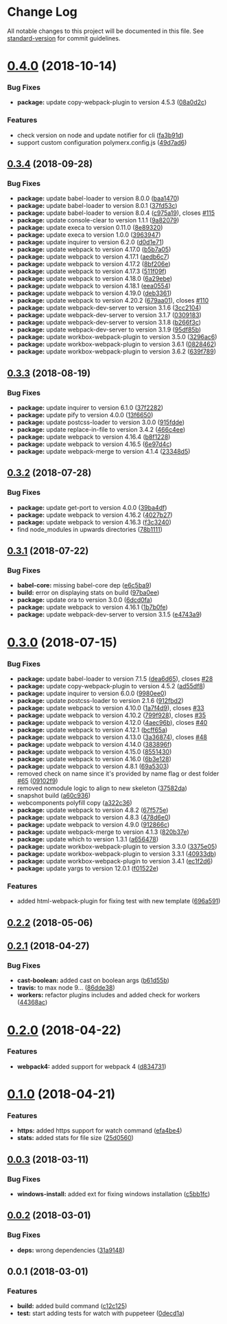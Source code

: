 # Change Log

All notable changes to this project will be documented in this file. See [standard-version](https://github.com/conventional-changelog/standard-version) for commit guidelines.

<a name="0.4.0"></a>
# [0.4.0](https://github.com/PolymerX/polymerx-cli/compare/v0.3.4...v0.4.0) (2018-10-14)


### Bug Fixes

* **package:** update copy-webpack-plugin to version 4.5.3 ([08a0d2c](https://github.com/PolymerX/polymerx-cli/commit/08a0d2c))


### Features

* check version on node and update notifier for cli ([fa3b91d](https://github.com/PolymerX/polymerx-cli/commit/fa3b91d))
* support custom configuration polymerx.config.js ([49d7ad6](https://github.com/PolymerX/polymerx-cli/commit/49d7ad6))



<a name="0.3.4"></a>
## [0.3.4](https://github.com/PolymerX/polymerx-cli/compare/v0.3.3...v0.3.4) (2018-09-28)


### Bug Fixes

* **package:** update babel-loader to version 8.0.0 ([baa1470](https://github.com/PolymerX/polymerx-cli/commit/baa1470))
* **package:** update babel-loader to version 8.0.1 ([37fd53c](https://github.com/PolymerX/polymerx-cli/commit/37fd53c))
* **package:** update babel-loader to version 8.0.4 ([c975a19](https://github.com/PolymerX/polymerx-cli/commit/c975a19)), closes [#115](https://github.com/PolymerX/polymerx-cli/issues/115)
* **package:** update console-clear to version 1.1.1 ([9a82079](https://github.com/PolymerX/polymerx-cli/commit/9a82079))
* **package:** update execa to version 0.11.0 ([8e89320](https://github.com/PolymerX/polymerx-cli/commit/8e89320))
* **package:** update execa to version 1.0.0 ([3963947](https://github.com/PolymerX/polymerx-cli/commit/3963947))
* **package:** update inquirer to version 6.2.0 ([d0d1e71](https://github.com/PolymerX/polymerx-cli/commit/d0d1e71))
* **package:** update webpack to version 4.17.0 ([b5b7a05](https://github.com/PolymerX/polymerx-cli/commit/b5b7a05))
* **package:** update webpack to version 4.17.1 ([aedb6c7](https://github.com/PolymerX/polymerx-cli/commit/aedb6c7))
* **package:** update webpack to version 4.17.2 ([8bf206e](https://github.com/PolymerX/polymerx-cli/commit/8bf206e))
* **package:** update webpack to version 4.17.3 ([511f09f](https://github.com/PolymerX/polymerx-cli/commit/511f09f))
* **package:** update webpack to version 4.18.0 ([6a29ebe](https://github.com/PolymerX/polymerx-cli/commit/6a29ebe))
* **package:** update webpack to version 4.18.1 ([eea0554](https://github.com/PolymerX/polymerx-cli/commit/eea0554))
* **package:** update webpack to version 4.19.0 ([deb3361](https://github.com/PolymerX/polymerx-cli/commit/deb3361))
* **package:** update webpack to version 4.20.2 ([679aa01](https://github.com/PolymerX/polymerx-cli/commit/679aa01)), closes [#110](https://github.com/PolymerX/polymerx-cli/issues/110)
* **package:** update webpack-dev-server to version 3.1.6 ([3cc2104](https://github.com/PolymerX/polymerx-cli/commit/3cc2104))
* **package:** update webpack-dev-server to version 3.1.7 ([0309183](https://github.com/PolymerX/polymerx-cli/commit/0309183))
* **package:** update webpack-dev-server to version 3.1.8 ([b266f3c](https://github.com/PolymerX/polymerx-cli/commit/b266f3c))
* **package:** update webpack-dev-server to version 3.1.9 ([95df85b](https://github.com/PolymerX/polymerx-cli/commit/95df85b))
* **package:** update workbox-webpack-plugin to version 3.5.0 ([3296ac6](https://github.com/PolymerX/polymerx-cli/commit/3296ac6))
* **package:** update workbox-webpack-plugin to version 3.6.1 ([0828462](https://github.com/PolymerX/polymerx-cli/commit/0828462))
* **package:** update workbox-webpack-plugin to version 3.6.2 ([639f789](https://github.com/PolymerX/polymerx-cli/commit/639f789))



<a name="0.3.3"></a>
## [0.3.3](https://github.com/PolymerX/polymerx-cli/compare/v0.3.2...v0.3.3) (2018-08-19)


### Bug Fixes

* **package:** update inquirer to version 6.1.0 ([37f2282](https://github.com/PolymerX/polymerx-cli/commit/37f2282))
* **package:** update pify to version 4.0.0 ([13f6650](https://github.com/PolymerX/polymerx-cli/commit/13f6650))
* **package:** update postcss-loader to version 3.0.0 ([915fdde](https://github.com/PolymerX/polymerx-cli/commit/915fdde))
* **package:** update replace-in-file to version 3.4.2 ([466c4ee](https://github.com/PolymerX/polymerx-cli/commit/466c4ee))
* **package:** update webpack to version 4.16.4 ([b8f1228](https://github.com/PolymerX/polymerx-cli/commit/b8f1228))
* **package:** update webpack to version 4.16.5 ([6e97d4c](https://github.com/PolymerX/polymerx-cli/commit/6e97d4c))
* **package:** update webpack-merge to version 4.1.4 ([23348d5](https://github.com/PolymerX/polymerx-cli/commit/23348d5))



<a name="0.3.2"></a>
## [0.3.2](https://github.com/PolymerX/polymerx-cli/compare/v0.3.1...v0.3.2) (2018-07-28)


### Bug Fixes

* **package:** update get-port to version 4.0.0 ([39ba4df](https://github.com/PolymerX/polymerx-cli/commit/39ba4df))
* **package:** update webpack to version 4.16.2 ([4027b27](https://github.com/PolymerX/polymerx-cli/commit/4027b27))
* **package:** update webpack to version 4.16.3 ([f3c3240](https://github.com/PolymerX/polymerx-cli/commit/f3c3240))
* find node_modules in upwards directories ([78b1111](https://github.com/PolymerX/polymerx-cli/commit/78b1111))



<a name="0.3.1"></a>
## [0.3.1](https://github.com/PolymerX/polymerx-cli/compare/v0.3.0...v0.3.1) (2018-07-22)


### Bug Fixes

* **babel-core:** missing babel-core dep ([e6c5ba9](https://github.com/PolymerX/polymerx-cli/commit/e6c5ba9))
* **build:** error on displaying stats on build ([97ba0ee](https://github.com/PolymerX/polymerx-cli/commit/97ba0ee))
* **package:** update ora to version 3.0.0 ([6dcd0fa](https://github.com/PolymerX/polymerx-cli/commit/6dcd0fa))
* **package:** update webpack to version 4.16.1 ([1b7b0fe](https://github.com/PolymerX/polymerx-cli/commit/1b7b0fe))
* **package:** update webpack-dev-server to version 3.1.5 ([e4743a9](https://github.com/PolymerX/polymerx-cli/commit/e4743a9))



<a name="0.3.0"></a>
# [0.3.0](https://github.com/PolymerX/polymerx-cli/compare/v0.2.2...v0.3.0) (2018-07-15)


### Bug Fixes

* **package:** update babel-loader to version 7.1.5 ([dea6d65](https://github.com/PolymerX/polymerx-cli/commit/dea6d65)), closes [#28](https://github.com/PolymerX/polymerx-cli/issues/28)
* **package:** update copy-webpack-plugin to version 4.5.2 ([ad55df8](https://github.com/PolymerX/polymerx-cli/commit/ad55df8))
* **package:** update inquirer to version 6.0.0 ([9980ee0](https://github.com/PolymerX/polymerx-cli/commit/9980ee0))
* **package:** update postcss-loader to version 2.1.6 ([912fbd2](https://github.com/PolymerX/polymerx-cli/commit/912fbd2))
* **package:** update webpack to version 4.10.0 ([1a7f4d9](https://github.com/PolymerX/polymerx-cli/commit/1a7f4d9)), closes [#33](https://github.com/PolymerX/polymerx-cli/issues/33)
* **package:** update webpack to version 4.10.2 ([799f928](https://github.com/PolymerX/polymerx-cli/commit/799f928)), closes [#35](https://github.com/PolymerX/polymerx-cli/issues/35)
* **package:** update webpack to version 4.12.0 ([4aec96b](https://github.com/PolymerX/polymerx-cli/commit/4aec96b)), closes [#40](https://github.com/PolymerX/polymerx-cli/issues/40)
* **package:** update webpack to version 4.12.1 ([bcff65a](https://github.com/PolymerX/polymerx-cli/commit/bcff65a))
* **package:** update webpack to version 4.13.0 ([3a36874](https://github.com/PolymerX/polymerx-cli/commit/3a36874)), closes [#48](https://github.com/PolymerX/polymerx-cli/issues/48)
* **package:** update webpack to version 4.14.0 ([383896f](https://github.com/PolymerX/polymerx-cli/commit/383896f))
* **package:** update webpack to version 4.15.0 ([8551430](https://github.com/PolymerX/polymerx-cli/commit/8551430))
* **package:** update webpack to version 4.16.0 ([6b3e128](https://github.com/PolymerX/polymerx-cli/commit/6b3e128))
* **package:** update webpack to version 4.8.1 ([69a5303](https://github.com/PolymerX/polymerx-cli/commit/69a5303))
* removed check on name since it's provided by name flag or dest folder [#65](https://github.com/PolymerX/polymerx-cli/issues/65) ([09102f9](https://github.com/PolymerX/polymerx-cli/commit/09102f9))
* removed nomodule logic to align to new skeleton ([37582da](https://github.com/PolymerX/polymerx-cli/commit/37582da))
* snapshot build ([a60c936](https://github.com/PolymerX/polymerx-cli/commit/a60c936))
* webcomponents polyfill copy ([a322c36](https://github.com/PolymerX/polymerx-cli/commit/a322c36))
* **package:** update webpack to version 4.8.2 ([67f575e](https://github.com/PolymerX/polymerx-cli/commit/67f575e))
* **package:** update webpack to version 4.8.3 ([478d6e0](https://github.com/PolymerX/polymerx-cli/commit/478d6e0))
* **package:** update webpack to version 4.9.0 ([912866c](https://github.com/PolymerX/polymerx-cli/commit/912866c))
* **package:** update webpack-merge to version 4.1.3 ([820b37e](https://github.com/PolymerX/polymerx-cli/commit/820b37e))
* **package:** update which to version 1.3.1 ([a656478](https://github.com/PolymerX/polymerx-cli/commit/a656478))
* **package:** update workbox-webpack-plugin to version 3.3.0 ([3375e05](https://github.com/PolymerX/polymerx-cli/commit/3375e05))
* **package:** update workbox-webpack-plugin to version 3.3.1 ([40933db](https://github.com/PolymerX/polymerx-cli/commit/40933db))
* **package:** update workbox-webpack-plugin to version 3.4.1 ([ec1f2d6](https://github.com/PolymerX/polymerx-cli/commit/ec1f2d6))
* **package:** update yargs to version 12.0.1 ([f01522e](https://github.com/PolymerX/polymerx-cli/commit/f01522e))


### Features

* added html-webpack-plugin for fixing test with new template ([696a591](https://github.com/PolymerX/polymerx-cli/commit/696a591))



<a name="0.2.2"></a>
## [0.2.2](https://github.com/PolymerX/polymerx-cli/compare/v0.2.1...v0.2.2) (2018-05-06)



<a name="0.2.1"></a>
## [0.2.1](https://github.com/PolymerX/polymerx-cli/compare/v0.2.0...v0.2.1) (2018-04-27)


### Bug Fixes

* **cast-boolean:** added cast on boolean args ([b61d55b](https://github.com/PolymerX/polymerx-cli/commit/b61d55b))
* **travis:** to max node 9... ([86dde38](https://github.com/PolymerX/polymerx-cli/commit/86dde38))
* **workers:** refactor plugins includes and added check for workers ([44368ac](https://github.com/PolymerX/polymerx-cli/commit/44368ac))



<a name="0.2.0"></a>
# [0.2.0](https://github.com/PolymerX/polymerx-cli/compare/v0.1.0...v0.2.0) (2018-04-22)


### Features

* **webpack4:** added support for webpack 4 ([d834731](https://github.com/PolymerX/polymerx-cli/commit/d834731))



<a name="0.1.0"></a>
# [0.1.0](https://github.com/PolymerX/polymerx-cli/compare/v0.0.3...v0.1.0) (2018-04-21)


### Features

* **https:** added https support for watch command ([efa4be4](https://github.com/PolymerX/polymerx-cli/commit/efa4be4))
* **stats:** added stats for file size ([25d0560](https://github.com/PolymerX/polymerx-cli/commit/25d0560))



<a name="0.0.3"></a>
## [0.0.3](https://github.com/PolymerX/polymerx-cli/compare/v0.0.2...v0.0.3) (2018-03-11)


### Bug Fixes

* **windows-install:** added ext for fixing windows installation ([c5bb1fc](https://github.com/PolymerX/polymerx-cli/commit/c5bb1fc))



<a name="0.0.2"></a>
## [0.0.2](https://github.com/PolymerX/polymerx-cli/compare/v0.0.1...v0.0.2) (2018-03-01)


### Bug Fixes

* **deps:** wrong dependencies ([31a9148](https://github.com/PolymerX/polymerx-cli/commit/31a9148))



<a name="0.0.1"></a>
## 0.0.1 (2018-03-01)


### Features

* **build:** added build command ([c12c125](https://github.com/PolymerX/polymerx-cli/commit/c12c125))
* **test:** start adding tests for watch with puppeteer ([0decd1a](https://github.com/PolymerX/polymerx-cli/commit/0decd1a))
